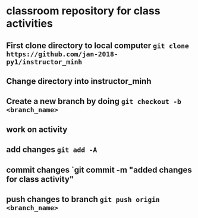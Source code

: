 # classroom repository for class activities

## First clone directory to local computer `git clone https://github.com/jan-2018-py1/instructor_minh`
## Change directory into instructor_minh
## Create a new branch by doing `git checkout -b <branch_name>`
## work on activity
## add changes `git add -A`
## commit changes `git commit -m "added changes for class activity"
## push changes to branch `git push origin <branch_name>`
